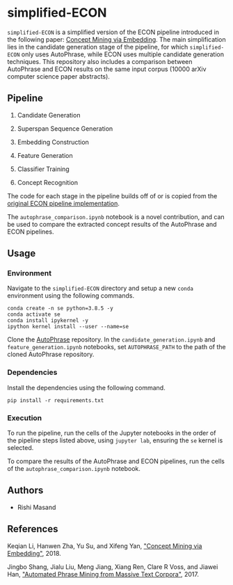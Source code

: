 # simplified-ECON

`simplified-ECON` is a simplified version of the ECON pipeline introduced in the following paper: [Concept Mining via Embedding](https://ysu1989.github.io/papers/icdm18_concept.pdf). The main simplification lies in the candidate generation stage of the pipeline, for which `simplified-ECON` only uses AutoPhrase, while ECON uses multiple candidate generation techniques. This repository also includes a comparison between AutoPhrase and ECON results on the same input corpus (10000 arXiv computer science paper abstracts).

## Pipeline

1. Candidate Generation

2. Superspan Sequence Generation

3. Embedding Construction

4. Feature Generation

5. Classifier Training

6. Concept Recognition

The code for each stage in the pipeline builds off of or is copied from the [original ECON pipeline implementation](https://github.com/kleeeeea/ECON).

The `autophrase_comparison.ipynb` notebook is a novel contribution, and can be used to compare the extracted concept results of the AutoPhrase and ECON pipelines.

## Usage

### Environment

Navigate to the `simplified-ECON` directory and setup a new `conda` environment using the following commands.

```
conda create -n se python=3.8.5 -y
conda activate se
conda install ipykernel -y
ipython kernel install --user --name=se
```

Clone the [AutoPhrase](https://github.com/shangjingbo1226/AutoPhrase) repository. In the `candidate_generation.ipynb` and `feature_generation.ipynb` notebooks, set `AUTOPHRASE_PATH` to the path of the cloned AutoPhrase repository.

### Dependencies

Install the dependencies using the following command.

`pip install -r requirements.txt`

### Execution

To run the pipeline, run the cells of the Jupyter notebooks in the order of the pipeline steps listed above, using `jupyter lab`, ensuring the `se` kernel is selected.

To compare the results of the AutoPhrase and ECON pipelines, run the cells of the `autophrase_comparison.ipynb` notebook.

## Authors

* Rishi Masand

## References

Keqian Li, Hanwen Zha, Yu Su, and Xifeng Yan, ["Concept Mining via Embedding"](https://ysu1989.github.io/papers/icdm18_concept.pdf), 2018.

Jingbo Shang, Jialu Liu, Meng Jiang, Xiang Ren, Clare R Voss, and Jiawei Han, ["Automated Phrase Mining from Massive Text Corpora"](https://arxiv.org/abs/1702.04457), 2017.